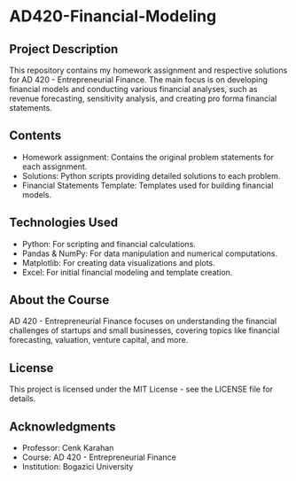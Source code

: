 # AD420-Financial-Modeling

## Project Description
This repository contains my homework assignment and respective solutions for AD 420 - Entrepreneurial Finance. The main focus is on developing financial models and conducting various financial analyses, such as revenue forecasting, sensitivity analysis, and creating pro forma financial statements.

## Contents
- Homework assignment: Contains the original problem statements for each assignment.
- Solutions: Python scripts providing detailed solutions to each problem.
- Financial Statements Template: Templates used for building financial models.

## Technologies Used
- Python: For scripting and financial calculations.
- Pandas & NumPy: For data manipulation and numerical computations.
- Matplotlib: For creating data visualizations and plots.
- Excel: For initial financial modeling and template creation.

## About the Course
AD 420 - Entrepreneurial Finance focuses on understanding the financial challenges of startups and small businesses, covering topics like financial forecasting, valuation, venture capital, and more.

## License
This project is licensed under the MIT License - see the LICENSE file for details.

## Acknowledgments
- Professor: Cenk Karahan
- Course: AD 420 - Entrepreneurial Finance
- Institution: Bogazici University
